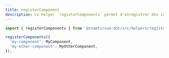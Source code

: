 ```yaml
---
title: registerComponent
description: Le helper `registerComponents` permet d'enregistrer des composants de façon globale.
---
```


<doc-tabs>

<doc-tab-item label="Utilisation">

```ts
import { registerComponents } from '@cnamts/vue-dot/src/helpers/registerComponents';

registerComponents({
  'my-component': MyComponent,
  'my-other-component': MyOtherComponent,
});
```

</doc-tab-item>

<doc-tab-item label="API">
<doc-api name="helpers/register-components"></doc-api>
</doc-tab-item>

</doc-tabs>
